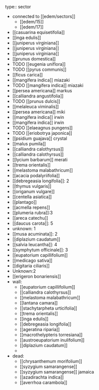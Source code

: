 type:: sector

- connected to [[edem/sectors]]
	- [[edem/15]]
	- [[edem/17]]
- [[casuarina equisetifolia]]
- [[inga edulis]]
- [[juniperus virginiana]]
- [[juniperus virginiana]]
- [[juniperus virginiana]]
- [[prunus domestica]]
- TODO [[eugenia uniflora]]
- TODO [[pyrus communis]]
- [[ficus carica]]
- [[mangifera indica]] miazaki
- TODO [[mangifera indica]] miazaki
- [[persea americana]] markus
- [[calliandra angustifolia]]
- TODO [[prunus dulcis]]
- [[melaleuca viminalis]]
- [[persea americana]] miki
- [[mangifera indica]] irwin
- [[mangifera indica]] irwin
- TODO [[elaeagnus pungens]]
- TODO [[eriobotrya japonica]]
- [[psidium guajava]] crystal
- [[malus pumila]]
- [[calliandra calothyrsus]]
- [[calliandra calothyrsus]]
- [[lycium barbarum]] merati
- [[trema orientalis]]
- [[melastoma malabathricum]]
- [[acacia podalyriifolia]]
- [[debregeasia longifolia]]: 2
- [[thymus vulgaris]]
- [[origanum vulgare]]
- [[centella asiatica]]
- [[plantago]]
- [[acmella repens]]
- [[plumeria rubra]]:3
- [[areca catechu]]
- [[daucus carota]]: 5
- unknown: 1
- [[musa acuminata]]: 2
- [[diplazium caudatum]]
- [[salvia leucantha]]: 4
- [[symphytum officinale]]: 3
- [[eupatorium capillifolium]]
- [[medicago sativa]]
- [[digitaria ciliaris]]
- Unknown:2
- [[erigeron bonariensis]]
- wall:
	- [[eupatorium capillifolium]]
	- [[calliandra calothyrsus]]
	- [[melastoma malabathricum]]
	- [[lantana camara]]
	- [[stachytarpheta urticifolia]]
	- [[trema orientalis]]
	- [[inga edulis]]
	- [[debregeasia longifolia]]
	- [[ageratina riparia]]
	- [[macrothelypteris torresiana]]
	- [[austroeupatorium inulifolium]]
	- [[diplazium caudatum]]
	-
- dead:
	- [[chrysanthemum morifolium]]
	- [[syzygium samarangense]]
	- [[syzygium samarangense]] jamaica
	- [[azadirachta indica]]
	- [[averrhoa carambola]]